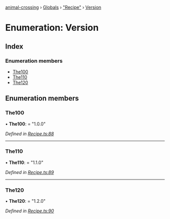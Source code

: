 [animal-crossing](../README.md) › [Globals](../globals.md) › ["Recipe"](../modules/_recipe_.md) › [Version](_recipe_.version.md)

# Enumeration: Version

## Index

### Enumeration members

* [The100](_recipe_.version.md#the100)
* [The110](_recipe_.version.md#the110)
* [The120](_recipe_.version.md#the120)

## Enumeration members

###  The100

• **The100**: = "1.0.0"

*Defined in [Recipe.ts:88](https://github.com/Norviah/animal-crossing/blob/4071e19/module/types/Recipe.ts#L88)*

___

###  The110

• **The110**: = "1.1.0"

*Defined in [Recipe.ts:89](https://github.com/Norviah/animal-crossing/blob/4071e19/module/types/Recipe.ts#L89)*

___

###  The120

• **The120**: = "1.2.0"

*Defined in [Recipe.ts:90](https://github.com/Norviah/animal-crossing/blob/4071e19/module/types/Recipe.ts#L90)*
